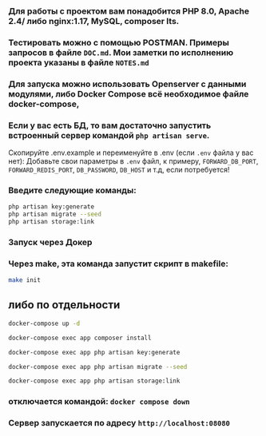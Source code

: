 ### Для работы с проектом вам понадобится PHP 8.0, Apache 2.4/ либо  nginx:1.17, MySQL, composer lts.
### Тестировать можно с помощью POSTMAN. Примеры запросов в файле `DOC.md`. Мои заметки по исполнению проекта указаны в файле `NOTES.md`
### Для запуска можно использовать Openserver c данными модулями, либо Docker Compose всё необходимое файле docker-compose, 
### Eсли у вас есть БД, то вам достаточно запустить встроенный сервер командой `php artisan serve`.

Скопируйте .env.example и переименуйте в .env (если `.env` файла у вас нет):
Добавьте свои параметры в `.env` файл,
к примеру, `FORWARD_DB_PORT`, `FORWARD_REDIS_PORT`, `DB_PASSWORD`, `DB_HOST` и т.д,
если потребуется!

### Введите следующие команды:
```bash
php artisan key:generate
php artisan migrate --seed
php artisan storage:link
```
### Запуск через Докер
### Через make, эта команда запустит скрипт в makefile:

```bash
make init
```

## либо по отдельности
```bash
docker-compose up -d

docker-compose exec app composer install

docker-compose exec app php artisan key:generate

docker-compose exec app php artisan migrate --seed

docker-compose exec app php artisan storage:link
```
### отключается командой: `docker compose down`
### Сервер запускается по адресу `http://localhost:08080 `
